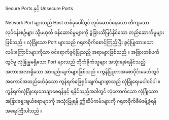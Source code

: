 Secure Ports နှင့် Unsecure Ports

Network Port များသည် Host တစ်ခုပေါ်တွင် လုပ်ဆောင်နေသော တိကျသော လုပ်ငန်းစဉ်များ သို့မဟုတ် ဝန်ဆောင်မှုများကို ခွဲခြားသိမြင်နိုင်သော တည်ဆောက်မှုများဖြစ်သည် ။ လုံခြုံသော Port များသည် ဂရုတစိုက်စောင့်ကြည့်ပြီး ခွင့်ပြုထားသော လမ်းကြောင်းများကိုသာ ဝင်ရောက်ခွင့်ပြုသည့် အရာများဖြစ်သည် ။ အခြားတစ်ဖက်တွင်မူ လုံခြုံမှုမရှိသော Port များသည် တိုက်ခိုက်သူများ အသုံးချခံရနိုင်သည့် အလားအလာရှိသော အားနည်းချက်များဖြစ်သည် ။ ကွန်ပြူတာအစောပိုင်းခေတ်တွင် အကောင်အထည်ဖော်ခဲ့သော ကွန်ရက်ဖြေရှင်းချက်များစွာသည် လုံခြုံရေးမပါဝင်ပါ ။ ကွန်ရက်လုံခြုံရေးသေချာစေရန်နှင့် ရနိုင်သည့်အခါတွင် လုံလောက်သော လုံခြုံသောအခြားရွေးချယ်စရာများကို အသုံးပြုရန် ဤဆိပ်ကမ်းများကို ဂရုတစိုက်စီမံခန့်ခွဲရန် အရေးကြီးပါသည် ။